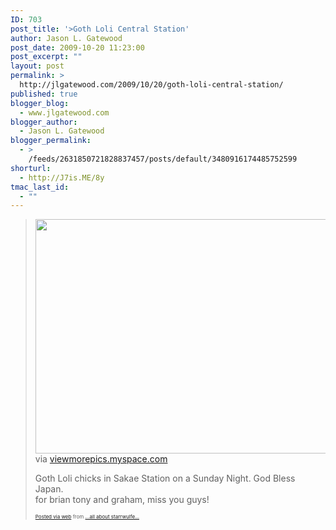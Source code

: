 ```yaml
---
ID: 703
post_title: '>Goth Loli Central Station'
author: Jason L. Gatewood
post_date: 2009-10-20 11:23:00
post_excerpt: ""
layout: post
permalink: >
  http://jlgatewood.com/2009/10/20/goth-loli-central-station/
published: true
blogger_blog:
  - www.jlgatewood.com
blogger_author:
  - Jason L. Gatewood
blogger_permalink:
  - >
    /feeds/2631850721828837457/posts/default/3480916174485752599
shorturl:
  - http://J7is.ME/8y
tmac_last_id:
  - ""
---
```

><div> <a href="http://viewmorepics.myspace.com/index.cfm?fuseaction=user.editAlbumPhoto&albumID=1482625&imageID=62325311"></a><a href='http://posterous.com/getfile/files.posterous.com/starrwulfe/hpDrnzeAaCfnsjCkqdIvrjDraGlJlFbltuvtaiJEzDbktrqJFywbEjfevBIc/media_httpc3acimagesmyspacecdncomimages02107l30b87644eea844459fdfb39dedc63ef2jpg_DkFGImJuamwrFxh.jpg.scaled1000.jpg'><img src="http://posterous.com/getfile/files.posterous.com/starrwulfe/hpDrnzeAaCfnsjCkqdIvrjDraGlJlFbltuvtaiJEzDbktrqJFywbEjfevBIc/media_httpc3acimagesmyspacecdncomimages02107l30b87644eea844459fdfb39dedc63ef2jpg_DkFGImJuamwrFxh.jpg.scaled500.jpg" width="500" height="375" /></a>     <div>via <a href="http://viewmorepics.myspace.com/index.cfm?fuseaction=user.editAlbumPhoto&albumID=1482625&imageID=62325311">viewmorepics.myspace.com</a></div> <p>Goth Loli chicks in Sakae Station on a Sunday Night. God Bless Japan. <br />for brian tony and graham,  miss you guys!</p></div>      <p style="font-size: 8px;">  <a href="http://posterous.com">Posted via web</a>   from <a href="http://starrwulfe.posterous.com/goth-loli-central-station">...all about starrwulfe...</a>  </p>